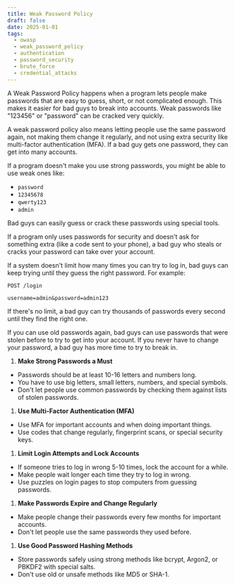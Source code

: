 ```yaml
---
title: Weak Password Policy
draft: false
date: 2025-01-01
tags:
  - owasp
  - weak_password_policy
  - authentication
  - password_security
  - brute_force
  - credential_attacks
---
```


A Weak Password Policy happens when a program lets people make passwords that are easy to guess, short, or not complicated enough. This makes it easier for bad guys to break into accounts. Weak passwords like "123456" or "password" can be cracked very quickly.

A weak password policy also means letting people use the same password again, not making them change it regularly, and not using extra security like multi-factor authentication (MFA). If a bad guy gets one password, they can get into many accounts.

If a program doesn't make you use strong passwords, you might be able to use weak ones like:

- `password`
- `12345678`
- `qwerty123`
- `admin`

Bad guys can easily guess or crack these passwords using special tools.

If a program only uses passwords for security and doesn't ask for something extra (like a code sent to your phone), a bad guy who steals or cracks your password can take over your account.

If a system doesn't limit how many times you can try to log in, bad guys can keep trying until they guess the right password. For example:

```http
POST /login

username=admin&password=admin123
```

If there's no limit, a bad guy can try thousands of passwords every second until they find the right one.

If you can use old passwords again, bad guys can use passwords that were stolen before to try to get into your account. If you never have to change your password, a bad guy has more time to try to break in.

1. **Make Strong Passwords a Must**
- Passwords should be at least 10-16 letters and numbers long.
- You have to use big letters, small letters, numbers, and special symbols.
- Don't let people use common passwords by checking them against lists of stolen passwords.
1. **Use Multi-Factor Authentication (MFA)**
- Use MFA for important accounts and when doing important things.
- Use codes that change regularly, fingerprint scans, or special security keys.
1. **Limit Login Attempts and Lock Accounts**
- If someone tries to log in wrong 5-10 times, lock the account for a while.
- Make people wait longer each time they try to log in wrong.
- Use puzzles on login pages to stop computers from guessing passwords.
1. **Make Passwords Expire and Change Regularly**
- Make people change their passwords every few months for important accounts.
- Don't let people use the same passwords they used before.
1. **Use Good Password Hashing Methods**
- Store passwords safely using strong methods like bcrypt, Argon2, or PBKDF2 with special salts.
- Don't use old or unsafe methods like MD5 or SHA-1.
